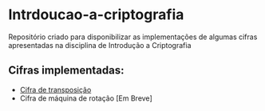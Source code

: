 # Intrdoucao-a-criptografia
Repositório criado para disponibilizar as implementações de algumas cifras apresentadas na disciplina de Introdução a Criptografia
## Cifras implementadas:
- [Cifra de transposição](https://github.com/matheusboaro/Intrdoucao-a-criptografia/tree/main/transposi%C3%A7%C3%A3o)
- Cifra de máquina de rotação [Em Breve]
